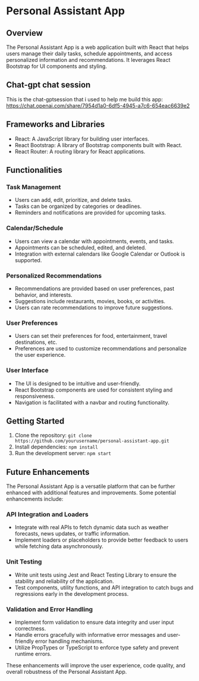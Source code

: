 # Personal Assistant App

## Overview
The Personal Assistant App is a web application built with React that helps users manage their daily tasks, schedule appointments, and access personalized information and recommendations. It leverages React Bootstrap for UI components and styling.

## Chat-gpt chat session
This is the chat-gptsession that i used to help me build this app:
https://chat.openai.com/share/7954d1a0-6df5-4945-a7c6-654eac6639e2

## Frameworks and Libraries
- React: A JavaScript library for building user interfaces.
- React Bootstrap: A library of Bootstrap components built with React.
- React Router: A routing library for React applications.

## Functionalities
### Task Management
- Users can add, edit, prioritize, and delete tasks.
- Tasks can be organized by categories or deadlines.
- Reminders and notifications are provided for upcoming tasks.

### Calendar/Schedule
- Users can view a calendar with appointments, events, and tasks.
- Appointments can be scheduled, edited, and deleted.
- Integration with external calendars like Google Calendar or Outlook is supported.

### Personalized Recommendations
- Recommendations are provided based on user preferences, past behavior, and interests.
- Suggestions include restaurants, movies, books, or activities.
- Users can rate recommendations to improve future suggestions.

### User Preferences
- Users can set their preferences for food, entertainment, travel destinations, etc.
- Preferences are used to customize recommendations and personalize the user experience.

### User Interface
- The UI is designed to be intuitive and user-friendly.
- React Bootstrap components are used for consistent styling and responsiveness.
- Navigation is facilitated with a navbar and routing functionality.

## Getting Started
1. Clone the repository: `git clone https://github.com/yourusername/personal-assistant-app.git`
2. Install dependencies: `npm install`
3. Run the development server: `npm start`

## Future Enhancements
The Personal Assistant App is a versatile platform that can be further enhanced with additional features and improvements. Some potential enhancements include:

### API Integration and Loaders
- Integrate with real APIs to fetch dynamic data such as weather forecasts, news updates, or traffic information.
- Implement loaders or placeholders to provide better feedback to users while fetching data asynchronously.

### Unit Testing
- Write unit tests using Jest and React Testing Library to ensure the stability and reliability of the application.
- Test components, utility functions, and API integration to catch bugs and regressions early in the development process.

### Validation and Error Handling
- Implement form validation to ensure data integrity and user input correctness.
- Handle errors gracefully with informative error messages and user-friendly error handling mechanisms.
- Utilize PropTypes or TypeScript to enforce type safety and prevent runtime errors.

These enhancements will improve the user experience, code quality, and overall robustness of the Personal Assistant App.
